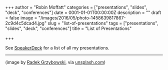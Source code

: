 +++
author = "Robin Moffatt"
categories = ["presentations", "slides", "deck", "conferences"]
date = 0001-01-01T00:00:00Z
description = ""
draft = false
image = "/images/2016/05/photo-1458639817867-2c9d4c5dcad4.jpg"
slug = "list-of-presentations"
tags = ["presentations", "slides", "deck", "conferences"]
title = "List of Presentations"

+++

See [SpeakerDeck](https://speakerdeck.com/rmoff/) for a list of all my presentations.

---
(image by [Radek Grzybowski](https://unsplash.com/@rgrzybowski), via [unsplash.com](https://unsplash.com))